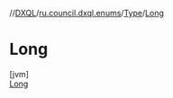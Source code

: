 //[DXQL](../../../../index.md)/[ru.council.dxql.enums](../../index.md)/[Type](../index.md)/[Long](index.md)

# Long

[jvm]\
[Long](index.md)
